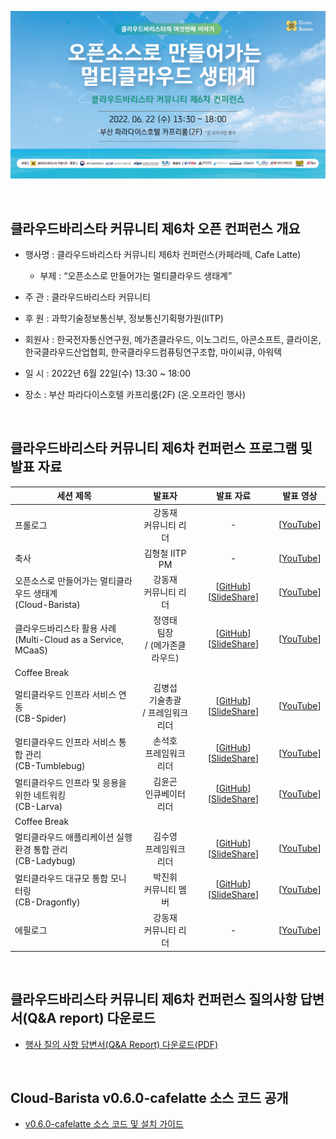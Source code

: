 <p align="center">
  <img src="https://raw.githubusercontent.com/cloud-barista/cloud-barista.github.io/master/assets/img/blog/6th-conference/6th_key_visual.jpg">
</p>
<br>

## 클라우드바리스타 커뮤니티 제6차 오픈 컨퍼런스 개요

* 행사명 : 클라우드바리스타 커뮤니티 제6차 컨퍼런스(카페라떼, Cafe Latte)<br>
  * 부제 : “오픈소스로 만들어가는 멀티클라우드 생태계”

* 주  관 : 클라우드바리스타 커뮤니티
 
* 후  원 : 과학기술정보통신부, 정보통신기획평가원(IITP)

* 회원사 : 한국전자통신연구원, 메가존클라우드, 이노그리드, 아콘소프트, 클라이온, 한국클라우드산업협회, 한국클라우드컴퓨팅연구조합, 마이씨큐, 아워텍

* 일  시 : 2022년 6월 22일(수) 13:30 ~ 18:00

* 장소 : 부산 파라다이스호텔 카프리룸(2F) (온.오프라인 행사)

<br>

## 클라우드바리스타 커뮤니티 제6차 컨퍼런스 프로그램 및 발표 자료

| 세션 제목 | 발표자 | 발표 자료 | 발표 영상 |
| ------------------------------ | :--------------: | :----------------: | :--------------------: |
| 프롤로그 | 강동재<br>커뮤니티 리더 | - | [[YouTube](https://youtu.be/1btTnmaEdu4)] |
| 축사 | 김형철 IITP PM | - | [[YouTube](https://youtu.be/JojNBvPC4yI)] |
| 오픈소스로 만들어가는 멀티클라우드 생태계<br>(Cloud-Barista) | 강동재<br>커뮤니티 리더 | [[GitHub](https://github.com/cloud-barista/docs/blob/master/openseminar/v0.6.0-cafelatte/ppt_files/01._Multi-Cloud_Ecosystem_made_of_Open_Source(Cloud-Barista).pdf)] [[SlideShare](https://www.slideshare.net/cloud-barista/cloudbarista-6-cloudbarista)] | [[YouTube](https://youtu.be/xAj8WW2mv1I)] |
| 클라우드바리스타 활용 사례<br>(Multi-Cloud as a Service, MCaaS) | 정영태<br>팀장<br>/ (메가존클라우드) | [[GitHub](https://github.com/cloud-barista/docs/blob/master/openseminar/v0.6.0-cafelatte/ppt_files/02._Cloud-Barista_Usecase(Multi-Cloud_as_a_Service_MCaaS).pdf)] [[SlideShare](https://www.slideshare.net/cloud-barista/cloudbarista-6-multicloud-as-a-service-mcaas)] | [[YouTube](https://youtu.be/HdRGeCAVkAI)] |
| Coffee Break |||
| 멀티클라우드 인프라 서비스 연동<br>(CB-Spider) | 김병섭<br>기술총괄<br>/ 프레임워크 리더 | [[GitHub](https://github.com/cloud-barista/docs/blob/master/openseminar/v0.6.0-cafelatte/ppt_files/03._Multi-Cloud_Infrastructure_Services_Federation(CB-Spider).pdf)] [[SlideShare](https://www.slideshare.net/cloud-barista/cloudbarista-6-cbspider)] | [[YouTube](https://youtu.be/WvOwFOembCA)] |
| 멀티클라우드 인프라 서비스 통합 관리<br>(CB-Tumblebug) | 손석호<br>프레임워크 리더 | [[GitHub](https://github.com/cloud-barista/docs/blob/master/openseminar/v0.6.0-cafelatte/ppt_files/04_Multi-Cloud_Infrastructure_Services_Integration_Management(CB-Tumblebug).pdf)] [[SlideShare](https://www.slideshare.net/cloud-barista/cloudbarista-6-cbtumblebug)] | [[YouTube](https://youtu.be/Syo82Lbwv-k)] | 
| 멀티클라우드 인프라 및 응용을 위한 네트워킹<br>(CB-Larva) | 김윤곤<br>인큐베이터 리더 | [[GitHub](https://github.com/cloud-barista/docs/blob/master/openseminar/v0.6.0-cafelatte/ppt_files/05._Network_for_Multi-Cloud_Infrastructure_and_Applications(CB-Larva).pdf)]  [[SlideShare](https://www.slideshare.net/cloud-barista/cloudbarista-6-cblarva)] | [[YouTube](https://youtu.be/GUK8z69zG24)] |
| Coffee Break |||
| 멀티클라우드 애플리케이션 실행환경 통합 관리<br>(CB-Ladybug) | 김수영<br>프레임워크 리더 | [[GitHub](https://github.com/cloud-barista/docs/blob/master/openseminar/v0.6.0-cafelatte/ppt_files/06._Multi-Cloud_Application_Execution_Environment_Integration_Management(CB-Ladybug).pdf)] [[SlideShare](https://www.slideshare.net/cloud-barista/cloudbarista-6-cbladybug)]  | [[YouTube](https://youtu.be/_gmC83zmd2c)] |
| 멀티클라우드 대규모 통합 모니터링<br>(CB-Dragonfly) | 박진휘<br>커뮤니티 멤버 | [[GitHub](https://github.com/cloud-barista/docs/blob/master/openseminar/v0.6.0-cafelatte/ppt_files/07._Multi-Cloud_Large-scale_Integration_Monitoring(CB-Dragonfly).pdf)] [[SlideShare](https://www.slideshare.net/cloud-barista/cloudbarista-6-cbdragonfly)] | [[YouTube](https://youtu.be/6xI90TEbQvM)] |
| 에필로그 | 강동재<br>커뮤니티 리더 | - | [[YouTube](https://youtu.be/daW4I-b4KXk)] |

<br>

## 클라우드바리스타 커뮤니티 제6차 컨퍼런스 질의사항 답변서(Q&A report) 다운로드

* [행사 질의 사항 답변서(Q&A Report) 다운로드(PDF)](https://github.com/cloud-barista/docs/blob/master/openseminar/v0.6.0-cafelatte/Cloud-Barista_6th_Open_Conference_QnA_Report.pdf "github.com/cloud-barista/docs/blob/master/openseminar//v0.6.0-cafelatte/Cloud-Barista_6th_Open_Conference_QnA_Report.pdf")

<br>

## Cloud-Barista v0.6.0-cafelatte 소스 코드 공개

* [v0.6.0-cafelatte 소스 코드 및 설치 가이드](https://github.com/cloud-barista/cloud-barista/tree/v0.6.0 "github.com/cloud-barista/cloud-barista/tree/v0.6.0")